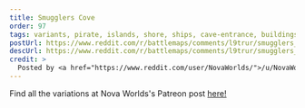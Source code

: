 ```yaml
---
title: Smugglers Cove
order: 97
tags: variants, pirate, islands, shore, ships, cave-entrance, buildings, day, variant:forest, variant:volcano, variant:night, artist:novaworlds
postUrl: https://www.reddit.com/r/battlemaps/comments/l9trur/smugglers_cove_53x52/
descUrl: https://www.reddit.com/r/battlemaps/comments/l9trur/smugglers_cove_53x52/glk3i05/
credit: >
  Posted by <a href="https://www.reddit.com/user/NovaWorlds/">/u/NovaWorlds</a> to <a href="https://www.reddit.com/r/battlemaps/">/r/battlemaps</a> in Jan, 2021. <br/> Please support the artist on <a href="https://www.patreon.com/novaworlds/posts">Patreon</a>, as well as follow them on <a href="https://twitter.com/WorldsNova">Twitter</a>, <a href="https://www.instagram.com/novaworlds/">Instagram</a>
---
```

Find all the variations at Nova Worlds's Patreon post <a href="https://www.patreon.com/posts/smugglers-cove-46876984" title="Smugglers Cove by Nova Worlds on Patreon">here!</a>
